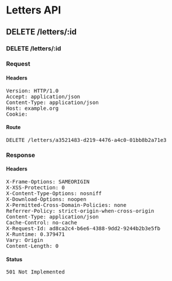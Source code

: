 # Letters API

## DELETE /letters/:id

### DELETE /letters/:id
### Request

#### Headers

<pre>Version: HTTP/1.0
Accept: application/json
Content-Type: application/json
Host: example.org
Cookie: </pre>

#### Route

<pre>DELETE /letters/a3521483-d219-4476-a4c0-01bb8b2a71e3</pre>

### Response

#### Headers

<pre>X-Frame-Options: SAMEORIGIN
X-XSS-Protection: 0
X-Content-Type-Options: nosniff
X-Download-Options: noopen
X-Permitted-Cross-Domain-Policies: none
Referrer-Policy: strict-origin-when-cross-origin
Content-Type: application/json
Cache-Control: no-cache
X-Request-Id: ad8ca2c4-b6e6-4388-9dd2-9244b2b3e5fb
X-Runtime: 0.379471
Vary: Origin
Content-Length: 0</pre>

#### Status

<pre>501 Not Implemented</pre>

